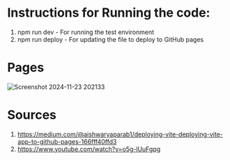 # Instructions for Running the code:
1. npm run dev - For running the test environment
2. npm run deploy - For updating the file to deploy to GitHub pages

# Pages
![Screenshot 2024-11-23 202133](https://github.com/user-attachments/assets/2ac33c76-d221-4d76-909a-67419e1a2518)

# Sources
1. https://medium.com/@aishwaryaparab1/deploying-vite-deploying-vite-app-to-github-pages-166fff40ffd3
2. https://www.youtube.com/watch?v=o5g-lUuFgpg
